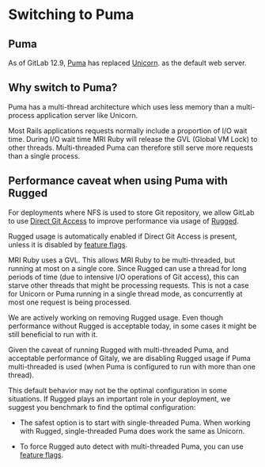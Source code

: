 # Switching to Puma

## Puma

As of GitLab 12.9, [Puma](https://github.com/puma/puma) has replaced [Unicorn](https://bogomips.org/unicorn/).
as the default web server.

## Why switch to Puma?

Puma has a multi-thread architecture which uses less memory than a multi-process
application server like Unicorn.

Most Rails applications requests normally include a proportion of I/O wait time.
During I/O wait time MRI Ruby will release the GVL (Global VM Lock) to other threads.
Multi-threaded Puma can therefore still serve more requests than a single process.

## Performance caveat when using Puma with Rugged

For deployments where NFS is used to store Git repository, we allow GitLab to use
[Direct Git Access](../gitaly/#direct-git-access-in-gitlab-rails) to improve performance via usage of [Rugged](https://github.com/libgit2/rugged).

Rugged usage is automatically enabled if Direct Git Access is present, unless it
is disabled by [feature flags](../../development/gitaly.md#legacy-rugged-code).

MRI Ruby uses a GVL. This allows MRI Ruby to be multi-threaded, but running at
most on a single core. Since Rugged can use a thread for long periods of
time (due to intensive I/O operations of Git access), this can starve other threads
that might be processing requests. This is not a case for Unicorn or Puma running
in a single thread mode, as concurrently at most one request is being processed.

We are actively working on removing Rugged usage. Even though performance without Rugged
is acceptable today, in some cases it might be still beneficial to run with it.

Given the caveat of running Rugged with multi-threaded Puma, and acceptable
performance of Gitaly, we are disabling Rugged usage if Puma multi-threaded is
used (when Puma is configured to run with more than one thread).

This default behavior may not be the optimal configuration in some situations. If Rugged
plays an important role in your deployment, we suggest you benchmark to find the
optimal configuration:

- The safest option is to start with single-threaded Puma. When working with
Rugged, single-threaded Puma does work the same as Unicorn.

- To force Rugged auto detect with multi-threaded Puma, you can use [feature
flags](../../development/gitaly.md#legacy-rugged-code).
